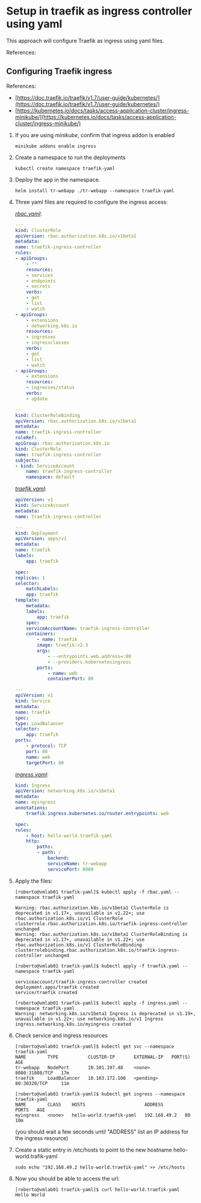 # Setup in traefik as ingress controller using yaml

This approach will configure Traefik as ingress using yaml files.

References:

## Configuring Traefik ingress

References:

- [https://doc.traefik.io/traefik/v1.7/user-guide/kubernetes/](https://doc.traefik.io/traefik/v1.7/user-guide/kubernetes/)
- [https://kubernetes.io/docs/tasks/access-application-cluster/ingress-minikube/](https://kubernetes.io/docs/tasks/access-application-cluster/ingress-minikube/)

1. If you are using *minikube*, confirm that ingress addon is enabled

    ```console
    minikube addons enable ingress
    ```

1. Create a namespace to run the deployments

    ```console
    kubectl create namespace traefik-yaml
    ```

1. Deploy the app in the namespace.

    ```console
    helm install tr-webapp ./tr-webapp --namespace traefik-yaml
    ```

1. Three yaml files are required to configure the ingress access:

    *[rbac.yaml](./traefik-yaml/rbac.yaml)*:

    ```yaml
    ---
    kind: ClusterRole
    apiVersion: rbac.authorization.k8s.io/v1beta1
    metadata:
    name: traefik-ingress-controller
    rules:
    - apiGroups:
        - ""
        resources:
        - services
        - endpoints
        - secrets
        verbs:
        - get
        - list
        - watch
    - apiGroups:
        - extensions
        - networking.k8s.io
        resources:
        - ingresses
        - ingressclasses
        verbs:
        - get
        - list
        - watch
    - apiGroups:
        - extensions
        resources:
        - ingresses/status
        verbs:
        - update

    ---
    kind: ClusterRoleBinding
    apiVersion: rbac.authorization.k8s.io/v1beta1
    metadata:
    name: traefik-ingress-controller
    roleRef:
    apiGroup: rbac.authorization.k8s.io
    kind: ClusterRole
    name: traefik-ingress-controller
    subjects:
    - kind: ServiceAccount
        name: traefik-ingress-controller
        namespace: default
    ```

    *[traefik.yaml](./traefik-yaml/traefik.yaml)*:

    ```yaml
    apiVersion: v1
    kind: ServiceAccount
    metadata:
    name: traefik-ingress-controller

    ---
    kind: Deployment
    apiVersion: apps/v1
    metadata:
    name: traefik
    labels:
        app: traefik

    spec:
    replicas: 1
    selector:
        matchLabels:
        app: traefik
    template:
        metadata:
        labels:
            app: traefik
        spec:
        serviceAccountName: traefik-ingress-controller
        containers:
            - name: traefik
            image: traefik:v2.3
            args:
                - --entrypoints.web.address=:80
                - --providers.kubernetesingress
            ports:
                - name: web
                containerPort: 80

    ---
    apiVersion: v1
    kind: Service
    metadata:
    name: traefik
    spec:
    type: LoadBalancer
    selector:
        app: traefik
    ports:
        - protocol: TCP
        port: 80
        name: web
        targetPort: 80
    ```

    *[ingress.yaml](./traefik-yaml/ingress.yaml)*:

    ```yaml
    kind: Ingress
    apiVersion: networking.k8s.io/v1beta1
    metadata:
    name: myingress
    annotations:
        traefik.ingress.kubernetes.io/router.entrypoints: web

    spec:
    rules:
        - host: hello-world.traefik-yaml
        http:
            paths:
            - path: /
                backend:
                serviceName: tr-webapp
                servicePort: 8080
    ```

1. Apply the files:

    ```console
    [roberto@vmlab01 traefik-yaml]$ kubectl apply -f rbac.yaml --namespace traefik-yaml

    Warning: rbac.authorization.k8s.io/v1beta1 ClusterRole is deprecated in v1.17+, unavailable in v1.22+; use rbac.authorization.k8s.io/v1 ClusterRole
    clusterrole.rbac.authorization.k8s.io/traefik-ingress-controller unchanged
    Warning: rbac.authorization.k8s.io/v1beta1 ClusterRoleBinding is deprecated in v1.17+, unavailable in v1.22+; use rbac.authorization.k8s.io/v1 ClusterRoleBinding
    clusterrolebinding.rbac.authorization.k8s.io/traefik-ingress-controller unchanged
    ```

    ```console
    [roberto@vmlab01 traefik-yaml]$ kubectl apply -f traefik.yaml --namespace traefik-yaml

    serviceaccount/traefik-ingress-controller created
    deployment.apps/traefik created
    service/traefik created
    ```

    ```console
    [roberto@vmlab01 traefik-yaml]$ kubectl apply -f ingress.yaml --namespace traefik-yaml
    Warning: networking.k8s.io/v1beta1 Ingress is deprecated in v1.19+, unavailable in v1.22+; use networking.k8s.io/v1 Ingress
    ingress.networking.k8s.io/myingress created
    ```

1. Check service and ingress resources

    ```console
    [roberto@vmlab01 traefik-yaml]$ kubectl get svc --namespace traefik-yaml
    NAME        TYPE           CLUSTER-IP       EXTERNAL-IP   PORT(S)          AGE
    tr-webapp   NodePort       10.101.197.48    <none>        8080:31808/TCP   17m
    traefik     LoadBalancer   10.103.172.100   <pending>     80:30320/TCP     11m
    ```

    ```console
    [roberto@vmlab01 traefik-yaml]$ kubectl get ingress --namespace traefik-yaml
    NAME        CLASS    HOSTS                      ADDRESS        PORTS   AGE
    myingress   <none>   hello-world.traefik-yaml   192.168.49.2   80      10m
    ```

    (you should wait a few seconds until "ADDRESS" list an IP address for the ingress resource)

1. Create a static entry in /etc/hosts to point to the new hostname hello-world.trafik-yaml

    ```console
    sudo echo "192.168.49.2 hello-world.traefik-yaml" >> /etc/hosts
    ```

1. Now you should be able to access the url:

    ```console
    [roberto@vmlab01 traefik-yaml]$ curl hello-world.traefik-yaml
    Hello World
    ```
